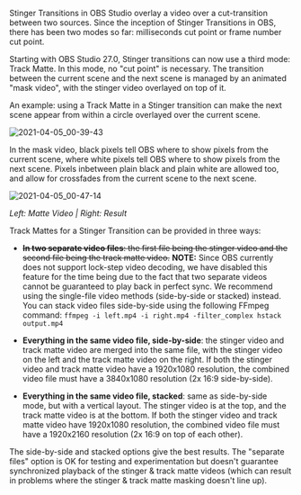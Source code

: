 Stinger Transitions in OBS Studio overlay a video over a cut-transition between two sources. Since the inception of Stinger Transitions in OBS, there has been two modes so far: milliseconds cut point or frame number cut point.

Starting with OBS Studio 27.0, Stinger transitions can now use a third mode: Track Matte. In this mode, no "cut point" is necessary. The transition between the current scene and the next scene is managed by an animated "mask video", with the stinger video overlayed on top of it.

An example: using a Track Matte in a Stinger transition can make the next scene appear from within a circle overlayed over the current scene. 

![2021-04-05_00-39-43](https://user-images.githubusercontent.com/1812130/113523399-d1fc9300-95a7-11eb-9702-2773b7c9031a.gif)

In the mask video, black pixels tell OBS where to show pixels from the current scene, where white pixels tell OBS where to show pixels from the next scene. Pixels inbetween plain black and plain white are allowed too, and allow for crossfades from the current scene to the next scene.

![2021-04-05_00-47-14](https://user-images.githubusercontent.com/1812130/113523577-8ac2d200-95a8-11eb-8b72-9807cb0f861b.png)

*Left: Matte Video | Right: Result*

Track Mattes for a Stinger Transition can be provided in three ways:

- ~~**In two separate video files**: the first file being the stinger video and the second file being the track matte video.~~ **NOTE:** Since OBS currently does not support lock-step video decoding, we have disabled this feature for the time being due to the fact that two separate videos cannot be guaranteed to play back in perfect sync. We recommend using the single-file video methods (side-by-side or stacked) instead. You can stack video files side-by-side using the following FFmpeg command: `ffmpeg -i left.mp4 -i right.mp4 -filter_complex hstack output.mp4`

  <!-- TODO example image: two separate files -->

- **Everything in the same video file, side-by-side**: the stinger video and track matte video are merged into the same file, with the stinger video on the left and the track matte video on the right. If both the stinger video and track matte video have a 1920x1080 resolution, the combined video file must have a 3840x1080 resolution (2x 16:9 side-by-side).

  <!-- TODO example image: side-by-side video file -->

- **Everything in the same video file, stacked**: same as side-by-side mode, but with a vertical layout. The stinger video is at the top, and the track matte video is at the bottom. If both the stinger video and track matte video have 1920x1080 resolution, the combined video file must have a 1920x2160 resolution (2x 16:9 on top of each other).

  <!-- TODO example image: stacked video file -->

The side-by-side and stacked options give the best results. The "separate files" option is OK for testing and experimentation but doesn't guarantee synchronized playback of the stinger & track matte videos (which can result in problems where the stinger & track matte masking doesn't line up).